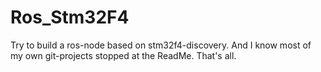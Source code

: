 # Ros_Stm32F4
Try to build a ros-node based on stm32f4-discovery.
And I know most of my own git-projects stopped at the ReadMe.
That's all.

